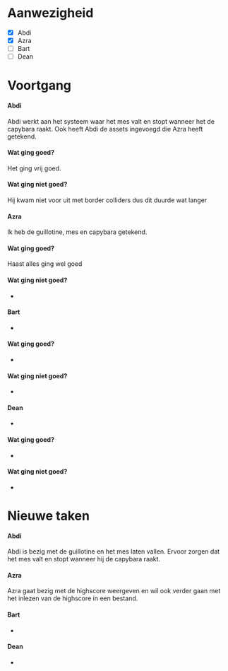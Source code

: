 # Aanwezigheid
- [x] Abdi
- [x] Azra
- [ ] Bart
- [ ] Dean

# Voortgang
#### Abdi
Abdi werkt aan het systeem waar het mes valt en stopt wanneer
het de capybara raakt. Ook heeft Abdi de assets ingevoegd die Azra
heeft getekend.
#### Wat ging goed?
Het ging vrij goed.
#### Wat ging niet goed?
Hij kwam niet voor uit met border colliders dus dit duurde wat langer

#### Azra
Ik heb de guillotine, mes en capybara getekend. 
#### Wat ging goed?
Haast alles ging wel goed
#### Wat ging niet goed?
-

#### Bart
-
#### Wat ging goed?
-
#### Wat ging niet goed?
-

#### Dean
-
#### Wat ging goed?
-
#### Wat ging niet goed?
-

# Nieuwe taken
#### Abdi
Abdi is bezig met de guillotine en het mes laten vallen.
Ervoor zorgen dat het mes valt en stopt wanneer hij de capybara
raakt.

#### Azra
Azra gaat bezig met de highscore weergeven en wil ook verder gaan
met het inlezen van de highscore in een bestand.

#### Bart
-

#### Dean
-


